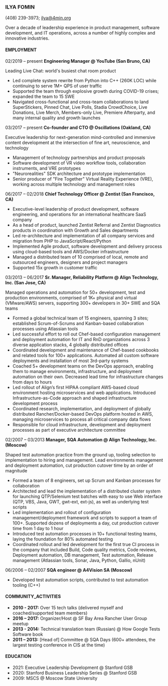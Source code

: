 ### ILYA FOMIN
(408) 239-3973; ilya@4min.org

Over a decade of leadership experience in product management, software development, and IT operations, across a number of highly complex and innovative industries.

#### EMPLOYMENT

02/2019 – present **Engineering Manager @ YouTube (San Bruno, CA)**

  Leading Live Chat: world's busiest chat room product
  + Led complete system rewrite from Python into C++ (260K LOC) while continuing to serve 1M+ QPS of user traffic
  + Supported the team through explosive growth during COVID-19 crises; expanded the team to 15 SWE
  + Navigated cross-functional and cross-team collaborations to land SuperStickers, Pinned Chat, Live Polls, Stadia CrowdChoice, Live Donations, Live Merch, Members-only Live, Premiere Afterparty, and many internal quality and growth launches

03/2017 – present **Co-founder and CTO @ Oscillations (Oakland, CA)**

  Executive leadership for next-generation mind-controlled and immersive content development at the intersection of fine art, neuroscience, and technology
  + Management of technology partnerships and product proposals
  + Software development of VR video workflow tools, collaboration instruments, and VRE prototypes
  + "Neurorealities" SDK architecture and prototype implementation
  + Senior producer of "Fire Together" Virtual Reality Experience (VRE), working across multiple technology and management roles

06/2017 – 02/2018 **Chief Technology Officer @ Zentist (San Francisco, CA)**

  + Executive-level leadership of product development, software engineering, and operations for an international healthcare SaaS company
  + As a head of product, launched Zentist Referral and Zentist Diagnostics products in coordination with Growth and Sales departments
  + Led re-architecture and implementation of all company services and migration from PHP to JavaScript/React/Python
  + Implemented Agile product, software development and delivery process using cloud-based tools and AWS/Docker infrastructure
  + Managed a distributed team of 10 comprised of local, remote and outsourced engineers, designers and project managers
  + Supported 15x growth in customer traffic

03/2013 – 06/2017 **Sr. Manager, Reliability Platform @ Align Technology, Inc. (San Jose, CA)**

  Managed operations and automation for 50+ development, test and production environments, comprised of 1K+ physical and virtual (VMware/AWS) servers, supporting 300+ developers in 30+ SWE and SQA teams
  + Formed a global technical team of 15 engineers, spanning 3 sites; established Scrum-of-Scrums and Kanban-based collaboration processes using Atlassian tools
  + Led successful effort to roll out Chef-based configuration management and deployment automation for IT and RnD organizations across 3 diverse application stacks, 4 globally distributed offices
  + Coordinated development and maintenance of Chef-based cookbooks and related tools for 100+ applications. Automated all custom software deployments and installation of most 3rd-party systems
  + Coached 5+ development teams on the DevOps approach, enabling them to manage environments, infrastructure, and deployment automation on their own. Decreased lead time for infrastructure changes from days to hours
  + Led rollout of Align’s first HIPAA compliant AWS-based cloud environment hosting microservices and web applications. Introduced Infrastructure-as-Code approach and shaped infrastructure development process
  + Coordinated research, implementation, and deployment of globally distributed Rancher/Docker-based DevOps platform hosted in AWS, managing microservices to process all critical company data flows
  + Responsible for cloud infrastructure, development and deployment processes as part of executive architecture committee

02/2007 – 03/2013 **Manager, SQA Automation @ Align Technology, Inc. (Moscow)**

  Shaped test automation practice from the ground up, tooling selection to implementation to hiring and management. Lead environments management and deployment automation, cut production cutover time by an order of magnitude
  + Formed a team of 8 engineers, set up Scrum and Kanban processes for collaboration
  + Architected and lead the implementation of a distributed cluster system for launching QTP/Selenium test batches with easy to use Web interface (QTP, VBS, Java, GWT, gwt-ext, ext-js), as well as underlying test scripts
  + Led implementation and rollout of configuration management/deployment framework and scripts to support a team of 100+. Supported dozens of deployments a day, cut production cutover time from 1 day to 1 hour
  + Introduced test automation processes in 10+ functional testing teams, laying the foundation for 80% automated testing
  + Coordinated rollout and led development for the first true CI process in the company that included Build, Code quality metrics, Code reviews, Deployment automation, DB management, Test automation, Release management (Atlassian tools, Sonar, Java, Python, Gallio, nUnit)

06/2006 – 02/2007 **SQA engineer @ A4Vision SA (Moscow)**
  + Developed test automation scripts, contributed to test automation tooling (C++)

#### COMMUNITY_ACTIVITIES
+ **2010 - 2017:** Over 15 tech talks (delivered myself and coached/supported team members)
+ **2016 – 2017:** Organizer/Host @ SF Bay Area Rancher User Group meetup
+ **2013 - 2014:** Technical translation team (Russian) @ How Google Tests Software book
+ **2011 – 2013:** [Head of] Committee @ SQA Days (600+ attendees, the largest testing conference in CIS at the time)

#### EDUCATION
  + 2021: Executive Leadership Development @ Stanford GSB
  + 2020: Stanford Business Leadership Series @ Stanford GSB
  + 2009: MSCS @ Moscow State University
